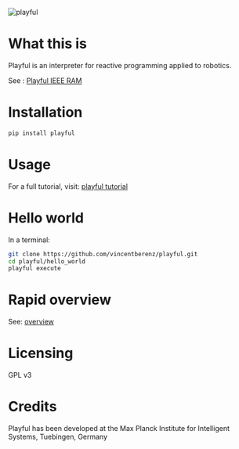 ![playful](http://vincentberenz.is.tuebingen.mpg.de/export/playful_logo.png)


# What this is

Playful is an interpreter for reactive programming applied to robotics.

See : [Playful IEEE RAM](https://ieeexplore.ieee.org/stamp/stamp.jsp?arnumber=8357389)


# Installation

```bash
pip install playful
```

# Usage

For a full tutorial, visit: [playful tutorial](https://github.com/vincentberenz/playful_tutorial)

# Hello world

In a terminal:

```bash
git clone https://github.com/vincentberenz/playful.git
cd playful/hello_world
playful execute
```

# Rapid overview

See: [overview](https://github.com/vincentberenz/playful_tutorial/wiki/00.-Overview)

# Licensing

GPL v3

# Credits

Playful has been developed at the Max Planck Institute for Intelligent Systems, Tuebingen, Germany

